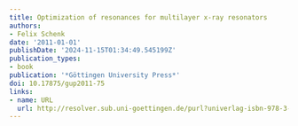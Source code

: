 ```yaml
---
title: Optimization of resonances for multilayer x-ray resonators
authors:
- Felix Schenk
date: '2011-01-01'
publishDate: '2024-11-15T01:34:49.545199Z'
publication_types:
- book
publication: '*Göttingen University Press*'
doi: 10.17875/gup2011-75
links:
- name: URL
  url: http://resolver.sub.uni-goettingen.de/purl?univerlag-isbn-978-3-86395-008-8
---
```

